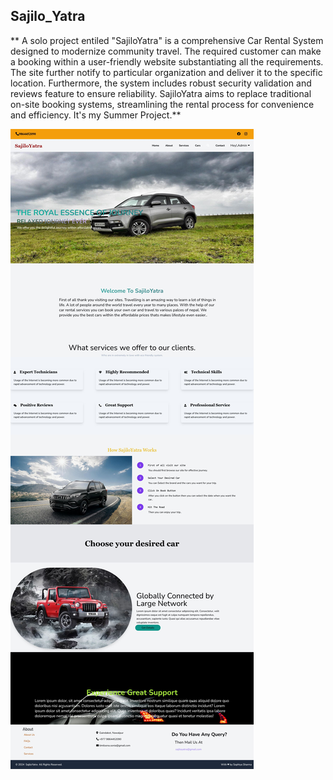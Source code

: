 ## Sajilo_Yatra
** A solo project entiled "SajiloYatra" is a comprehensive Car Rental System designed to modernize community travel. The required customer can make a booking within a user-friendly website substantiating all the requirements. The site further notify to particular organization and deliver it to the specific location. Furthermore, the system includes robust security validation and reviews feature to ensure reliability. SajiloYatra aims to replace traditional on-site booking systems, streamlining the rental process for convenience and efficiency. It's my Summer
Project.**


![Home Page](https://github.com/Sophiya15/Sajilo_Yatra/blob/main/public/Images/Visible_Photos/FireShot%20Capture%20040%20-%20Laravel%20-%20127.0.0.1.jpg)
